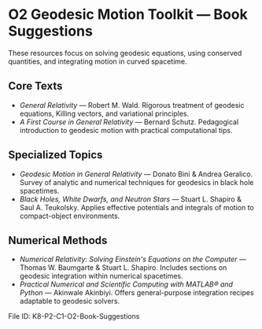 # O2 Geodesic Motion Toolkit — Book Suggestions

These resources focus on solving geodesic equations, using conserved quantities, and integrating motion in curved spacetime.

## Core Texts
- *General Relativity* — Robert M. Wald. Rigorous treatment of geodesic equations, Killing vectors, and variational principles.
- *A First Course in General Relativity* — Bernard Schutz. Pedagogical introduction to geodesic motion with practical computational tips.

## Specialized Topics
- *Geodesic Motion in General Relativity* — Donato Bini & Andrea Geralico. Survey of analytic and numerical techniques for geodesics in black hole spacetimes.
- *Black Holes, White Dwarfs, and Neutron Stars* — Stuart L. Shapiro & Saul A. Teukolsky. Applies effective potentials and integrals of motion to compact-object environments.

## Numerical Methods
- *Numerical Relativity: Solving Einstein's Equations on the Computer* — Thomas W. Baumgarte & Stuart L. Shapiro. Includes sections on geodesic integration within numerical spacetimes.
- *Practical Numerical and Scientific Computing with MATLAB® and Python* — Akinwale Akinbiyi. Offers general-purpose integration recipes adaptable to geodesic solvers.

File ID: K8-P2-C1-O2-Book-Suggestions
